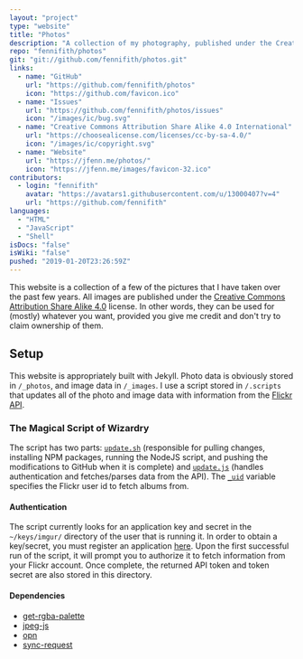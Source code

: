 ```yaml
---
layout: "project"
type: "website"
title: "Photos"
description: "A collection of my photography, published under the Creative Commons License."
repo: "fennifith/photos"
git: "git://github.com/fennifith/photos.git"
links: 
  - name: "GitHub"
    url: "https://github.com/fennifith/photos"
    icon: "https://github.com/favicon.ico"
  - name: "Issues"
    url: "https://github.com/fennifith/photos/issues"
    icon: "/images/ic/bug.svg"
  - name: "Creative Commons Attribution Share Alike 4.0 International"
    url: "https://choosealicense.com/licenses/cc-by-sa-4.0/"
    icon: "/images/ic/copyright.svg"
  - name: "Website"
    url: "https://jfenn.me/photos/"
    icon: "https://jfenn.me/images/favicon-32.ico"
contributors: 
  - login: "fennifith"
    avatar: "https://avatars1.githubusercontent.com/u/13000407?v=4"
    url: "https://github.com/fennifith"
languages: 
  - "HTML"
  - "JavaScript"
  - "Shell"
isDocs: "false"
isWiki: "false"
pushed: "2019-01-20T23:26:59Z"
---
```


This website is a collection of a few of the pictures that I have taken over the past few years. All images are published under the [Creative Commons Attribution Share Alike 4.0](https://choosealicense.com/licenses/cc-by-sa-4.0/) license. In other words, they can be used for (mostly) whatever you want, provided you give me credit and don't try to claim ownership of them.

## Setup

This website is appropriately built with Jekyll. Photo data is obviously stored in `/_photos`, and image data in `/_images`. I use a script stored in `/.scripts` that updates all of the photo and image data with information from the [Flickr API](https://www.flickr.com/services/api/). 

### The Magical Script of Wizardry

The script has two parts: [`update.sh`](https://github.com/fennifith/photos/blob/master/./.scripts/update.sh) (responsible for pulling changes, installing NPM packages, running the NodeJS script, and pushing the modifications to GitHub when it is complete) and [`update.js`](https://github.com/fennifith/photos/blob/master/./.scripts/update.js) (handles authentication and fetches/parses data from the API). The [`_uid`](./scripts/update.js#L5) variable specifies the Flickr user id to fetch albums from.

#### Authentication

The script currently looks for an application key and secret in the `~/keys/imgur/` directory of the user that is running it. In order to obtain a key/secret, you must register an application [here](https://www.flickr.com/services/apps/create/). Upon the first successful run of the script, it will prompt you to authorize it to fetch information from your Flickr account. Once complete, the returned API token and token secret are also stored in this directory.

#### Dependencies

- [get-rgba-palette](https://www.npmjs.com/package/get-rgba-palette)
- [jpeg-js](https://www.npmjs.com/package/jpeg-js)
- [opn](https://www.npmjs.com/package/opn)
- [sync-request](https://www.npmjs.com/package/sync-request)
